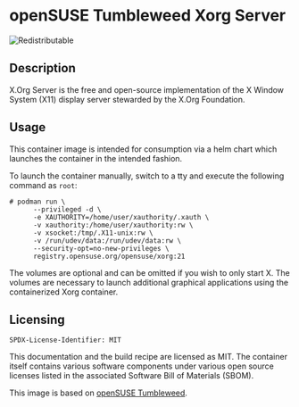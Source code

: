 # openSUSE Tumbleweed Xorg Server
![Redistributable](https://img.shields.io/badge/Redistributable-Yes-green)

## Description

X.Org Server is the free and open-source implementation of the X Window System
(X11) display server stewarded by the X.Org Foundation.


## Usage

This container image is intended for consumption via a helm chart which launches
the container in the intended fashion.

To launch the container manually, switch to a tty and execute the following
command as `root`:

```ShellSession
# podman run \
      --privileged -d \
      -e XAUTHORITY=/home/user/xauthority/.xauth \
      -v xauthority:/home/user/xauthority:rw \
      -v xsocket:/tmp/.X11-unix:rw \
      -v /run/udev/data:/run/udev/data:rw \
      --security-opt=no-new-privileges \
      registry.opensuse.org/opensuse/xorg:21
```

The volumes are optional and can be omitted if you wish to only start X. The
volumes are necessary to launch additional graphical applications using the
containerized Xorg container.


## Licensing

`SPDX-License-Identifier: MIT`

This documentation and the build recipe are licensed as MIT.
The container itself contains various software components under various open source licenses listed in the associated
Software Bill of Materials (SBOM).

This image is based on [openSUSE Tumbleweed](https://get.opensuse.org/tumbleweed/).
